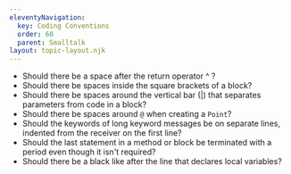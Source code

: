 ```yaml
---
eleventyNavigation:
  key: Coding Conventions
  order: 60
  parent: Smalltalk
layout: topic-layout.njk
---
```


- Should there be a space after the return operator ^ ?
- Should there be spaces inside the square brackets of a block?
- Should there be spaces around the vertical bar (|) that
  separates parameters from code in a block?
- Should there be spaces around `@` when creating a `Point`?
- Should the keywords of long keyword messages
  be on separate lines, indented from the receiver on the first line?
- Should the last statement in a method or block be terminated with a period
  even though it isn't required?
- Should there be a black like after the line that declares local variables?
